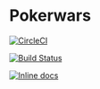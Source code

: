 # Pokerwars

[![CircleCI](https://circleci.com/gh/mithereal/pokerwars.svg?style=svg)](https://circleci.com/gh/mithereal/pokerwars)

[![Build Status](https://travis-ci.org/mithereal/pokerwars.svg?branch=master)](https://travis-ci.org/mithereal/pokerwars)

[![Inline docs](http://inch-ci.org/github/mithereal/pokerwars.svg)](http://inch-ci.org/github/mithereal/pokerwars)
